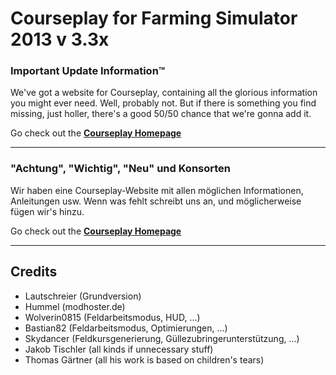 # Courseplay for Farming Simulator 2013 v 3.3x

### Important Update Information™
We've got a website for Courseplay, containing all the glorious information you might ever need. Well, probably not. But if there is something you find missing, just holler, there's a good 50/50 chance that we're gonna add it.

Go check out the **[Courseplay Homepage][CP Website Link]**

----
### "Achtung", "Wichtig", "Neu" und Konsorten
Wir haben eine Courseplay-Website mit allen möglichen Informationen, Anleitungen usw. Wenn was fehlt schreibt uns an, und möglicherweise fügen wir's hinzu.

Go check out the **[Courseplay Homepage][CP Website Link]**

[CP Website Link]: http://courseplay.github.com/courseplay/
___

## Credits  
* Lautschreier      (Grundversion)
* Hummel            (modhoster.de)
* Wolverin0815      (Feldarbeitsmodus, HUD, ...)
* Bastian82         (Feldarbeitsmodus, Optimierungen, ...)
* Skydancer         (Feldkursgenerierung, Güllezubringerunterstützung, ...)
* Jakob Tischler    (all kinds if unnecessary stuff)
* Thomas Gärtner    (all his work is based on children's tears)
   
   
   
